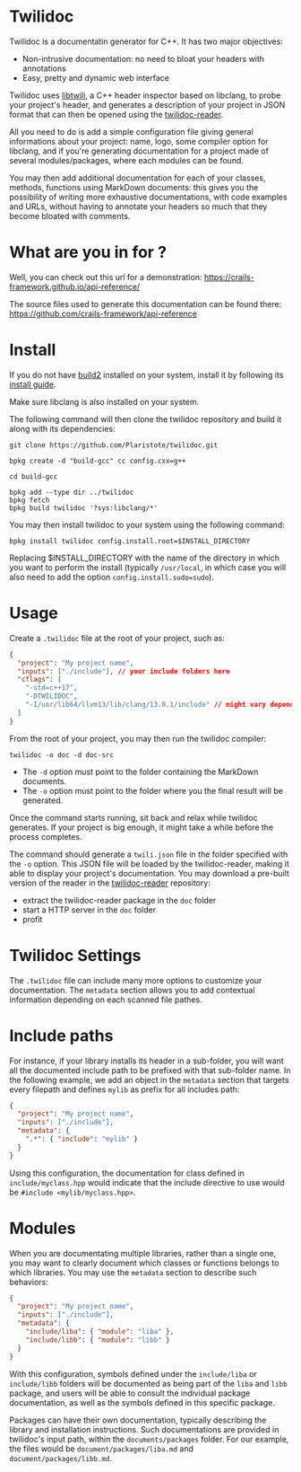 Twilidoc
========

Twilidoc is a documentatin generator for C++. It has two major objectives:
- Non-intrusive documentation: no need to bloat your headers with annotations
- Easy, pretty and dynamic web interface

Twilidoc uses [libtwili](https://github.com/Plaristote/libtwili), a C++ header inspector based on libclang, to probe your project's header, and generates a description of your project in JSON format that can then be opened using the [twilidoc-reader](https://github.com/Plaristote/twilidoc-reader).

All you need to do is add a simple configuration file giving general informations about your project: name, logo, some compiler option for libclang, and if you're generating documentation for a project made of several modules/packages, where each modules can be found.

You may then add additional documentation for each of your classes, methods, functions using MarkDown documents: this gives you the possibility of writing more exhaustive documentations, with code examples and URLs, without having to annotate your headers so much that they become bloated with comments.

What are you in for ?
==
Well, you can check out this url for a demonstration:
https://crails-framework.github.io/api-reference/

The source files used to generate this documentation can be found there:
https://github.com/crails-framework/api-reference

Install
==
If you do not have [build2](https://www.build2.org/) installed on your system, install it by following its [install guide](https://www.build2.org/install.xhtml).

Make sure libclang is also installed on your system.

The following command will then clone the twilidoc repository and build it along with its dependencies:

    git clone https://github.com/Plaristote/twilidoc.git

    bpkg create -d "build-gcc" cc config.cxx=g++

    cd build-gcc

    bpkg add --type dir ../twilidoc
    bpkg fetch
    bpkg build twilidoc '?sys:libclang/*'

You may then install twilidoc to your system using the following command:

    bpkg install twilidoc config.install.root=$INSTALL_DIRECTORY

Replacing $INSTALL_DIRECTORY with the name of the directory in which you want to perform the install (typically `/usr/local`, in which case you will also need to add the option `config.install.sudo=sudo`).

Usage
==

Create a `.twilidoc` file at the root of your project, such as:

```json
{
  "project": "My project name",
  "inputs": ["./include"], // your include folders here
  "cflags": [
    "-std=c++17",
    "-DTWILIDOC",
    "-I/usr/lib64/llvm13/lib/clang/13.0.1/include" // might vary depending on clang version
  ]
}
```

From the root of your project, you may then run the twilidoc compiler:

    twilidoc -o doc -d doc-src

- The `-d` option must point to the folder containing the MarkDown documents.
- The `-o` option must point to the folder where you the final result will be generated.

Once the command starts running, sit back and relax while twilidoc generates. If your project is big enough, it might take a while before the process completes.

The command should generate a `twili.json` file in the folder specified with the `-o` option. This JSON file will be loaded by the twilidoc-reader, making it able to display your project's documentation. You may download a pre-built version of the reader in the [twilidoc-reader](https://github.com/Plaristote/twilidoc-reader/releases) repository:

- extract the twilidoc-reader package in the `doc` folder
- start a HTTP server in the `doc` folder
- profit

Twilidoc Settings
==

The `.twilidoc` file can include many more options to customize your documentation. The `metadata` section
allows you to add contextual information depending on each scanned file pathes.

Include paths
=
For instance, if your library installs its header in a sub-folder, you will want all the documented include path
to be prefixed with that sub-folder name. In the following example, we add an object in the `metadata` section that
targets every filepath and defines `mylib` as prefix for all includes path:

```json
{
  "project": "My project name",
  "inputs": ["./include"],
  "metadata": {
    ".*": { "include": "mylib" }
  }
}
```

Using this configuration, the documentation for class defined in `include/myclass.hpp` would indicate that the
include directive to use would be `#include <mylib/myclass.hpp>`.

Modules
=
When you are documentating multiple libraries, rather than a single one, you may want to clearly document
which classes or functions belongs to which libraries. You may use the `metadata` section to describe such behaviors:

```json
{
  "project": "My project name",
  "inputs": ["./include"],
  "metadata": {
    "include/liba": { "module": "liba" },
    "include/libb": { "module": "libb" }
  }
}
```

With this configuration, symbols defined under the `include/liba` or `include/libb` folders will be documented as being part of the `liba` and `libb` package, and users will be able to consult the individual package documentation, as well as the symbols defined in this specific package.

Packages can have their own documentation, typically describing the library and installation instructions. Such documentations are provided in twilidoc's input path, within the `documents/packages` folder. For our example, the files would be `document/packages/liba.md` and `document/packages/libb.md`.
